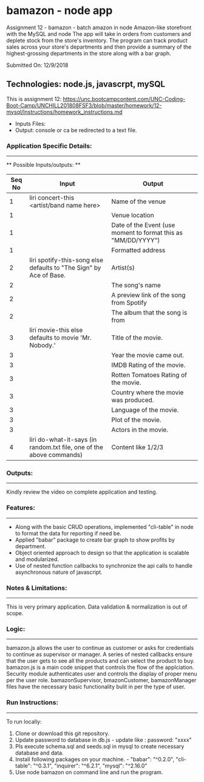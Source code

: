 # bamazon - node app
Assignment 12 - bamazon - batch amazon in node 
Amazon-like storefront with the MySQL and node
The app will take in orders from customers and deplete stock from the store's inventory. 
The program can track product sales across your store's departments and 
then provide a summary of the highest-grossing departments in the store along with a bar graph. 

Submitted On: 12/9/2018

## Technologies: node.js, javascrpt, mySQL

This is assignment 12: https://unc.bootcampcontent.com/UNC-Coding-Boot-Camp/UNCHILL201808FSF3/blob/master/homework/12-mysql/Instructions/homework_instructions.md

* Inputs Files: 
* Output: console or ca be redirected to a text file.


### Application Specific Details:
-----------------------------
** Possible Inputs/outputs: **

Seq No   | Input        | Output         | 
-------- | ------------  | -------------- | 
1  |   liri  concert-this <artist/band name here> | Name of the venue  | 
1  |   | Venue location 	 | 
1  |   | Date of the Event (use moment to format this as "MM/DD/YYYY") 	|  
1  |   | Formatted address | 
2 |    liri spotify-this-song <song name here> else defaults to "The Sign" by Ace of Base. | Artist(s) 						| 
2 |                                                                                       | The song's name | 
2  |                                                                                       | A preview link of the song from Spotify | 
2  |                                                                                       | The album that the song is from |
3 | liri movie-this <movie name here> else defaults to movie 'Mr. Nobody.'              | Title of the movie. | 
3  |                                                                                       | Year the movie came out. | 
3  |                                                                                       | IMDB Rating of the movie. | 
3 |                                                                                       | Rotten Tomatoes Rating of the movie. | 
3  |                                                                                       | Country where the movie was produced. | 
3  |                                                                                       | Language of the movie. | 
3  |                                                                                       | Plot of the movie. | 
3  |                                                                                       | Actors in the movie. | 
4 | liri do-what-it-says (in random.txt file, one of the above commands) | Content like 1/2/3 | 
                  

### Outputs:
--------------
Kindly review the video on complete application and testing.

			
### Features:
----------
* Along with the basic CRUD operations, implemented "cli-table" in node to format the data for reporting if need be. 
* Applied "babar" package to create bar graph to show profits by department.
* Object oriented approach to design so that the application is scalable and modularized.
* Use of nested function callbacks to synchronize the api calls to handle asynchronous nature of javascript.


### Notes & Limitations:
--------------------
This is very primary application. Data validation & normalization is out of scope. 
  

### Logic:
-------
bamazon.js allows the user to continue as customer or asks for credentials to continue as supervisor or manager.
A series of nested callbacks ensure that the user gets to see all the products and can select the product to buy.
bamazon.js is a main code snippet that controls the flow of the applciation.
Security module authenticates user and controls the display of proper menu per the user role.
bamazonSupervisor, bmazonCustomer, bamazonManager files have the necessary basic functionality bulit in per the type of user.

	
### Run Instructions:
--------------
To run locally:

1) Clone or download this git repository.
2) Update password to database in db.js - update like : password: "xxxx" 
3) Pls execute schema.sql and seeds.sql in mysql to create necessary database and data.
3) Install following packages on your machine. - 
    "babar": "^0.2.0",
    "cli-table": "^0.3.1",
    "inquirer": "^6.2.1",
    "mysql": "^2.16.0"
4) Use node bamazon on command line and run the program.
